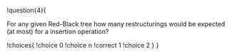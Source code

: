 !question{4}{

For any given Red-Black tree how many restructurings would be expected (at most) for a insertion operation?

!choices{
 !choice 0
 !choice n
 !correct 1
 !choice 2
}
}
